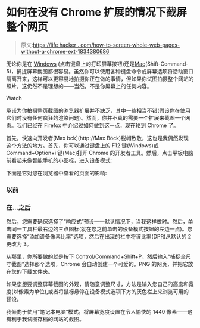 # 如何在没有 Chrome 扩展的情况下截屏整个网页

> 原文:[https://life hacker . com/how-to-screen-whole-web-pages-without-a-chrome-ext-1834380686](https://lifehacker.com/how-to-screenshot-entire-web-pages-without-a-chrome-ext-1834380686)

无论你是在 [Windows](https://support.office.com/en-us/article/copy-the-window-or-screen-contents-98c41969-51e5-45e1-be36-fb9381b32bb7?ocmsassetID=HP001038284&CorrelationId=74acf2a3-0c32-44e1-9463-746b15eab356&ui=en-US&rs=en-US&ad=US) (点击键盘上的打印屏幕按钮)还是[Mac](https://support.apple.com/en-us/HT201361)(Shift-Command-5)，捕捉屏幕截图都很容易。虽然你可以使用各种键盘命令或屏幕选项将活动窗口隔离开来，这样可以更容易地拍摄你正在做的事情，但如果你试图拍摄整个网站的照片，这仍然不是理想的——当然，不是你屏幕上的任何内容。

Watch

承诺为你拍摄整页截图的浏览器扩展并不缺乏，其中一些相当不错(假设你在使用它们时没有任何疯狂的渲染问题)。然而，你并不真的需要一个扩展来截图一个网页。我们已经在 Firefox 中介绍过如何做到这一点，现在轮到 Chrome 了。

首先，快速向开发者[Max bck](http://Max Böck)脱帽致敬，这也是我偶然发现这个方法的地方。首先，你可以通过键盘上的 F12 键(Windows)或 Command+Option+i 键(Mac)打开 Chrome 的开发者工具。然后，点击平板电脑前看起来像智能手机的小图标，进入设备模式:

下面是它对您在浏览器中查看的页面的影响:

### 以前

### 在...之后

然后，您需要确保选择了“响应式”预设——默认情况下，当我这样做时。然后，单击同一工具栏最右边的三点图标(就在您之前单击的设备模式按钮的左边一点)。您需要选择“添加设备像素比率”选项，然后在出现的栏中将该比率(DPR)从默认的 2 更改为 3。

从那里，你所要做的就是按下 Control/Command+Shift+P，然后输入“捕捉全尺寸截图”选择那个选项，Chrome 会自动创建一个可爱的。PNG 的网页，并把它放在您的下载文件夹。

如果您想要调整屏幕截图的外观，请随意调整尺寸，方法是输入您自己的高度和宽度(以像素为单位),或者将鼠标悬停在设备模式选项下方的灰色栏上来浏览可用的预设。

我倾向于使用“笔记本电脑”模式，将屏幕宽度设置在令人愉快的 1440 像素——这有利于我试图存档的网站的截图。